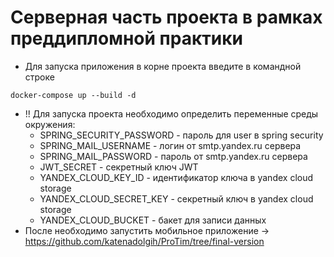 # Серверная часть проекта в рамках преддипломной практики

* Для запуска приложения в корне проекта введите в командной строке
```
docker-compose up --build -d
```
* !! Для запуска проекта необходимо определить переменные среды окружения:
  - SPRING_SECURITY_PASSWORD - пароль для user в spring security
  - SPRING_MAIL_USERNAME - логин от smtp.yandex.ru сервера
  - SPRING_MAIL_PASSWORD - пароль от smtp.yandex.ru сервера
  - JWT_SECRET - секретный ключ JWT
  - YANDEX_CLOUD_KEY_ID - идентификатор ключа в yandex cloud storage
  - YANDEX_CLOUD_SECRET_KEY - секретный ключ в yandex cloud storage
  - YANDEX_CLOUD_BUCKET - бакет для записи данных
* После необходимо запустить мобильное приложение -> https://github.com/katenadolgih/ProTim/tree/final-version
